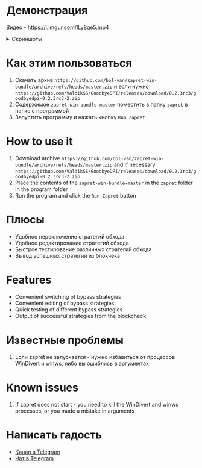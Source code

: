 ﻿# Демонстрация
Видео - https://i.imgur.com/ILy8qe5.mp4

<details>
<summary>Скриншоты</summary>
  
![Recording 2025-05-03 132106](https://github.com/user-attachments/assets/970a215f-f79a-4ef7-8ff1-1cb38c99d12a)
  
![image](https://github.com/user-attachments/assets/d48b3bd2-7981-47ce-848b-83f464450253)

![image](https://github.com/user-attachments/assets/6ad5c966-3e69-41e7-a69d-07ae55c2496b)

</details>

# Как этим пользоваться
1. Скачать архив ``https://github.com/bol-van/zapret-win-bundle/archive/refs/heads/master.zip`` и если нужно ``https://github.com/ValdikSS/GoodbyeDPI/releases/download/0.2.3rc3/goodbyedpi-0.2.3rc3-2.zip``
2. Содержимое ``zapret-win-bundle-master`` поместить в папку ``zapret`` в папке с программой
3. Запустить программу и нажать кнопку ``Run Zapret``

# How to use it
1. Download archive ``https://github.com/bol-van/zapret-win-bundle/archive/refs/heads/master.zip`` and if necessary ``https://github.com/ValdikSS/GoodbyeDPI/releases/download/0.2.3rc3/goodbyedpi-0.2.3rc3-2.zip``
2. Place the contents of the ``zapret-win-bundle-master`` in the ``zapret`` folder in the program folder
3. Run the program and click the ``Run Zapret`` button

# Плюсы
- Удобное переключение стратегий обхода
- Удобное редактирование стратегий обхода
- Быстрое тестирование различных стратегий обхода
- Вывод успешных стратегий из блокчека

# Features
- Convenient switching of bypass strategies
- Convenient editing of bypass strategies
- Quick testing of different bypass strategies
- Output of successful strategies from the blockcheck

# Известные проблемы
1. Если zapret не запускается - нужно избавиться от процессов WinDivert и winws, либо вы ошиблись в аргументах

# Known issues
1. If zapret does not start - you need to kill the WinDivert and winws processes, or you made a mistake in arguments

# Написать гадость
- [Канал в Telegram](https://t.me/zapret_ui)
- [Чат в Telegram](https://t.me/zapret_ui_chat)
